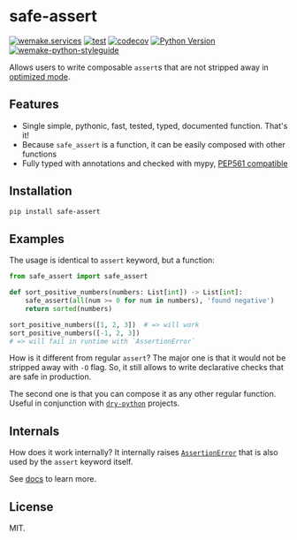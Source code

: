# safe-assert

[![wemake.services](https://img.shields.io/badge/%20-wemake.services-green.svg?label=%20&logo=data%3Aimage%2Fpng%3Bbase64%2CiVBORw0KGgoAAAANSUhEUgAAABAAAAAQCAMAAAAoLQ9TAAAABGdBTUEAALGPC%2FxhBQAAAAFzUkdCAK7OHOkAAAAbUExURQAAAAAAAAAAAAAAAAAAAAAAAAAAAAAAAP%2F%2F%2F5TvxDIAAAAIdFJOUwAjRA8xXANAL%2Bv0SAAAADNJREFUGNNjYCAIOJjRBdBFWMkVQeGzcHAwksJnAPPZGOGAASzPzAEHEGVsLExQwE7YswCb7AFZSF3bbAAAAABJRU5ErkJggg%3D%3D)](https://wemake.services)
[![test](https://github.com/wemake-services/safe-assert/workflows/test/badge.svg?branch=master&event=push)](https://github.com/wemake-services/safe-assert/actions?query=workflow%3Atest)
[![codecov](https://codecov.io/gh/wemake-services/safe-assert/branch/master/graph/badge.svg)](https://codecov.io/gh/wemake-services/safe-assert)
[![Python Version](https://img.shields.io/pypi/pyversions/safe-assert.svg)](https://pypi.org/project/safe-assert/)
[![wemake-python-styleguide](https://img.shields.io/badge/style-wemake-000000.svg)](https://github.com/wemake-services/wemake-python-styleguide)

Allows users to write composable `assert`s that are not stripped away in [optimized mode](https://docs.python.org/3/using/cmdline.html#cmdoption-o).


## Features

- Single simple, pythonic, fast, tested, typed, documented function. That's it!
- Because `safe_assert` is a function, it can be easily composed with other functions
- Fully typed with annotations and checked with mypy, [PEP561 compatible](https://www.python.org/dev/peps/pep-0561/)


## Installation

```bash
pip install safe-assert
```


## Examples

The usage is identical to `assert` keyword, but a function:

```python
from safe_assert import safe_assert

def sort_positive_numbers(numbers: List[int]) -> List[int]:
    safe_assert(all(num >= 0 for num in numbers), 'found negative')
    return sorted(numbers)

sort_positive_numbers([1, 2, 3])  # => will work
sort_positive_numbers([-1, 2, 3])
# => will fail in runtime with `AssertionError`
```

How is it different from regular `assert`?
The major one is that it would not be stripped away with `-O` flag.
So, it still allows to write declarative checks that are safe in production.

The second one is that you can compose it as any other regular function.
Useful in conjunction with [`dry-python`](https://github.com/dry-python) projects.


## Internals

How does it work internally?
It internally raises [`AssertionError`](https://docs.python.org/3/library/exceptions.html#AssertionError) that is also used by the `assert` keyword itself.

See [docs](https://github.com/wemake-services/safe-assert/blob/master/safe_assert/__init__.py) to learn more.


## License

MIT.
